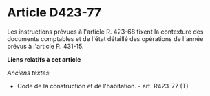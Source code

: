 # Article D423-77

Les instructions prévues à l'article R. 423-68 fixent la contexture des documents comptables et de l'état détaillé des
opérations de l'année prévus à l'article R. 431-15.

**Liens relatifs à cet article**

_Anciens textes_:

  - Code de la construction et de l'habitation. - art. R423-77 (T)
